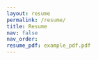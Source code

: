 ```yaml
---
layout: resume
permalink: /resume/
title: Resume
nav: false
nav_order:
resume_pdf: example_pdf.pdf
---
```

